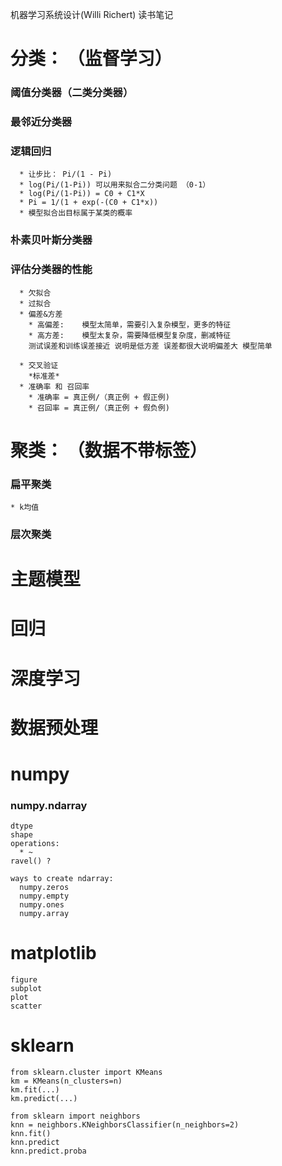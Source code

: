 机器学习系统设计(Willi Richert) 读书笔记


# 分类： （监督学习）
  ### 阈值分类器（二类分类器）
  ### 最邻近分类器
  ### 逻辑回归
      * 让步比： Pi/(1 - Pi)
      * log(Pi/(1-Pi)) 可以用来拟合二分类问题 （0-1）
      * log(Pi/(1-Pi)) = C0 + C1*X
      * Pi = 1/(1 + exp(-(C0 + C1*x))
      * 模型拟合出目标属于某类的概率
      
  ### 朴素贝叶斯分类器

  ### 评估分类器的性能
      * 欠拟合 
      * 过拟合
      * 偏差&方差
        * 高偏差:    模型太简单，需要引入复杂模型，更多的特征
        * 高方差:    模型太复杂，需要降低模型复杂度，删减特征
        测试误差和训练误差接近 说明是低方差 误差都很大说明偏差大 模型简单

      * 交叉验证
        *标准差*
      * 准确率 和 召回率
        * 准确率 = 真正例/（真正例 + 假正例)
        * 召回率 = 真正例/（真正例 + 假负例)
    

# 聚类： （数据不带标签）
### 扁平聚类
    * k均值
       
### 层次聚类

# 主题模型


# 回归

# 深度学习
# 数据预处理 


# numpy
### numpy.ndarray
    dtype
    shape
    operations:
      * ~
    ravel() ?

    ways to create ndarray:
      numpy.zeros
      numpy.empty
      numpy.ones
      numpy.array

# matplotlib
    figure
    subplot
    plot
    scatter
  
# sklearn
    from sklearn.cluster import KMeans
    km = KMeans(n_clusters=n)
    km.fit(...)
    km.predict(...)
    
    from sklearn import neighbors
    knn = neighbors.KNeighborsClassifier(n_neighbors=2)
    knn.fit()
    knn.predict
    knn.predict.proba
